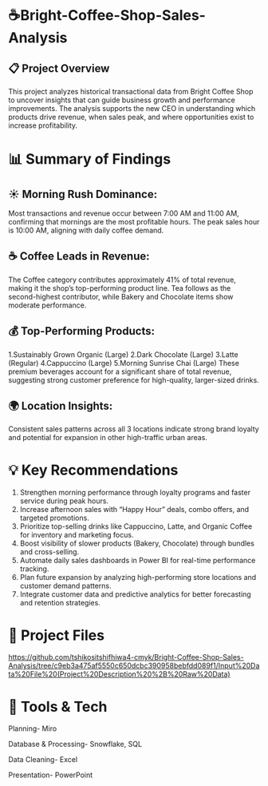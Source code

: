 # ☕Bright-Coffee-Shop-Sales-Analysis
## 📋 Project Overview
This project analyzes historical transactional data from Bright Coffee Shop to uncover insights that can guide business growth and performance improvements. The analysis supports the new CEO in understanding which products drive revenue, when sales peak, and where opportunities exist to increase profitability.

# 📊 Summary of Findings
## ☀️ Morning Rush Dominance:
Most transactions and revenue occur between 7:00 AM and 11:00 AM, confirming that mornings are the most profitable hours. The peak sales hour is 10:00 AM, aligning with daily coffee demand.

## ☕ Coffee Leads in Revenue:
The Coffee category contributes approximately 41% of total revenue, making it the shop’s top-performing product line. Tea follows as the second-highest contributor, while Bakery and Chocolate items show moderate performance.

## 💰 Top-Performing Products:
1.Sustainably Grown Organic (Large)
2.Dark Chocolate (Large)
3.Latte (Regular)
4.Cappuccino (Large)
5.Morning Sunrise Chai (Large)
These premium beverages account for a significant share of total revenue, suggesting strong customer preference for high-quality, larger-sized drinks.

## 🌍 Location Insights:
Consistent sales patterns across all 3 locations indicate strong brand loyalty and potential for expansion in other high-traffic urban areas.

# 💡 Key Recommendations
1. Strengthen morning performance through loyalty programs and faster service during peak hours.
2. Increase afternoon sales with “Happy Hour” deals, combo offers, and targeted promotions.
3. Prioritize top-selling drinks like Cappuccino, Latte, and Organic Coffee for inventory and marketing focus.
4. Boost visibility of slower products (Bakery, Chocolate) through bundles and cross-selling.
5. Automate daily sales dashboards in Power BI for real-time performance tracking.
6. Plan future expansion by analyzing high-performing store locations and customer demand patterns.
7. Integrate customer data and predictive analytics for better forecasting and retention strategies.
 
# 📂 Project Files
https://github.com/tshikositshifhiwa4-cmyk/Bright-Coffee-Shop-Sales-Analysis/tree/c9eb3a475af5550c650dcbc390958bebfdd089f1/Input%20Data%20File%20(Project%20Description%20%2B%20Raw%20Data) 
# 🧰 Tools & Tech
Planning-	Miro

Database & Processing-	Snowflake, SQL

Data Cleaning-	Excel

Presentation-	PowerPoint

